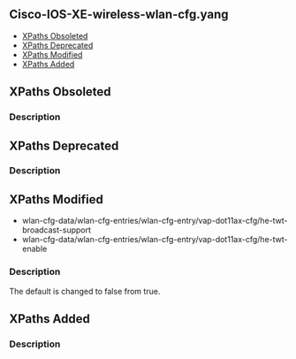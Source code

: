 ## Cisco-IOS-XE-wireless-wlan-cfg.yang


- [XPaths Obsoleted](#xpaths-obsoleted)
- [XPaths Deprecated](#xpaths-deprecated)
- [XPaths Modified](#xpaths-modified)
- [XPaths Added](#xpaths-added)

## XPaths Obsoleted

### Description

## XPaths Deprecated

### Description

## XPaths Modified

- wlan-cfg-data/wlan-cfg-entries/wlan-cfg-entry/vap-dot11ax-cfg/he-twt-broadcast-support
- wlan-cfg-data/wlan-cfg-entries/wlan-cfg-entry/vap-dot11ax-cfg/he-twt-enable

### Description

The default is changed to false from true.

## XPaths Added

### Description
